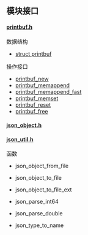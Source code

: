 



## 模块接口

#### [printbuf.h](./printbuf.md)

数据结构

* [struct printbuf](./printbuf.md#struct-printbuf)

操作接口

* [printbuf_new](./printbuf.md#printbuf_new)
* [printbuf_memappend](./printbuf.md#printbuf_memappend)
* [printbuf_memappend_fast](./printbuf.md#printbuf_memappend_fast)
* [printbuf_memset](./printbuf.md#printbuf_memset)
* [printbuf_reset](./printbuf.md#printbuf_reset)
* [printbuf_free](./printbuf.md#printbuf_free)



#### [json_object.h](./json_object.md)





#### [json_util.h](./json_util.md)

函数

* json_object_from_file

* json_object_to_file
* json_object_to_file_ext
* json_parse_int64
* json_parse_double
* json_type_to_name
